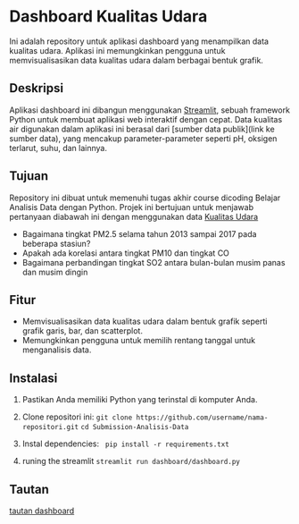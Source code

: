 # Dashboard Kualitas Udara

Ini adalah repository untuk aplikasi dashboard yang menampilkan data kualitas udara. Aplikasi ini memungkinkan pengguna untuk memvisualisasikan data kualitas udara dalam berbagai bentuk grafik.

## Deskripsi

Aplikasi dashboard ini dibangun menggunakan [Streamlit](https://streamlit.io/), sebuah framework Python untuk membuat aplikasi web interaktif dengan cepat. Data kualitas air digunakan dalam aplikasi ini berasal dari [sumber data publik](link ke sumber data), yang mencakup parameter-parameter seperti pH, oksigen terlarut, suhu, dan lainnya.

## Tujuan
Repository ini dibuat untuk memenuhi tugas akhir course dicoding Belajar Analisis Data dengan Python. Projek ini bertujuan untuk menjawab pertanyaan diabawah ini dengan menggunakan data [Kualitas Udara](https://github.com/marceloreis/HTI/tree/master)
- Bagaimana  tingkat PM2.5 selama tahun 2013 sampai 2017 pada beberapa stasiun?
- Apakah ada korelasi antara tingkat PM10 dan tingkat CO
- Bagaimana perbandingan tingkat SO2 antara bulan-bulan musim panas dan musim dingin

## Fitur

- Memvisualisasikan data kualitas udara dalam bentuk grafik seperti grafik garis, bar, dan scatterplot.
- Memungkinkan pengguna untuk memilih rentang tanggal untuk menganalisis data.

## Instalasi

1. Pastikan Anda memiliki Python yang terinstal di komputer Anda.
2. Clone repositori ini:
	`git clone https://github.com/username/nama-repositori.git`
	`cd Submission-Analisis-Data`

3. Instal dependencies:
	` pip install -r requirements.txt`

4. runing the streamlit
   ` streamlit run dashboard/dashboard.py `

  ## Tautan
[tautan dashboard](https://xuef7ekaphko9czlmsxxpw.streamlit.app/)
